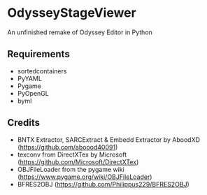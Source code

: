 # OdysseyStageViewer
An unfinished remake of Odyssey Editor in Python

## Requirements
- sortedcontainers
- PyYAML
- Pygame
- PyOpenGL
- byml

## Credits
- BNTX Extractor, SARCExtract & Embedd Extractor by AboodXD (https://github.com/aboood40091)
- texconv from DirectXTex by Microsoft (https://github.com/Microsoft/DirectXTex)
- OBJFileLoader from the pygame wiki (https://www.pygame.org/wiki/OBJFileLoader)
- BFRES2OBJ (https://github.com/Philippus229/BFRES2OBJ)
